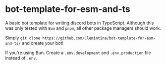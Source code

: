 # bot-template-for-esm-and-ts

A basic bot template for writing discord bots in TypeScript. Although this was only tested with ``Bun`` and ``pnpm``, all other package managers should work.

Simply ``git clone https://github.com/Clemintina/bot-template-for-esm-and-ts/`` and create your bot!

If you're using Bun. Create a ``.env.development`` and ``.env.production`` file instead of ``.env``.
